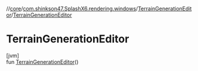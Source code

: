 //[core](../../../index.md)/[com.shinkson47.SplashX6.rendering.windows](../index.md)/[TerrainGenerationEditor](index.md)/[TerrainGenerationEditor](-terrain-generation-editor.md)

# TerrainGenerationEditor

[jvm]\
fun [TerrainGenerationEditor](-terrain-generation-editor.md)()
